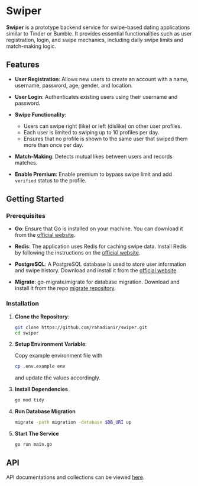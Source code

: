 # Swiper

**Swiper** is a prototype backend service for swipe-based dating applications similar to Tinder or Bumble. It provides essential functionalities such as user registration, login, and swipe mechanics, including daily swipe limits and match-making logic.

## Features

- **User Registration**: Allows new users to create an account with a name, username, password, age, gender, and location.

- **User Login**: Authenticates existing users using their username and password.

- **Swipe Functionality**:
  - Users can swipe right (like) or left (dislike) on other user profiles.
  - Each user is limited to swiping up to 10 profiles per day.
  - Ensures that no profile is shown to the same user that swiped them more than once per day.

- **Match-Making**: Detects mutual likes between users and records matches.

- **Enable Premium**: Enable premium to bypass swipe limit and add `verified` status to the profile.

## Getting Started

### Prerequisites

- **Go**: Ensure that Go is installed on your machine. You can download it from the [official website](https://golang.org/dl/).

- **Redis**: The application uses Redis for caching swipe data. Install Redis by following the instructions on the [official website](https://redis.io/download).

- **PostgreSQL**: A PostgreSQL database is used to store user information and swipe history. Download and install it from the [official website](https://www.postgresql.org/download/).

- **Migrate**: go-migrate/migrate for database migration. Download and install it from the repo [migrate repository](https://github.com/golang-migrate/migrate).

### Installation

1. **Clone the Repository**:
    ```bash
    git clone https://github.com/rahadianir/swiper.git
    cd swiper
    ```
2. **Setup Environment Variable**:
    
    Copy example environment file with
    ```bash
    cp .env.example env
    ```
    and update the values accordingly.
3. **Install Dependencies**
    ```bash
    go mod tidy
    ```
4. **Run Database Migration**
    ```bash
    migrate -path migration -database $DB_URI up
    ```
5. **Start The Service**
    ```bash
    go run main.go
    ```
## API
API documentations and collections can be viewed [here](https://github.com/rahadianir/swiper/docs).